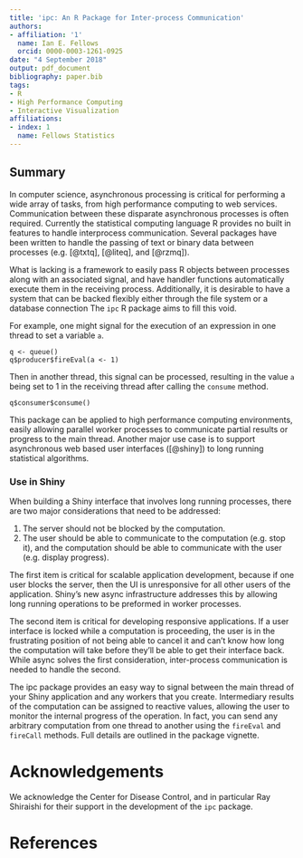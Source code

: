```yaml
---
title: 'ipc: An R Package for Inter-process Communication'
authors:
- affiliation: '1'
  name: Ian E. Fellows
  orcid: 0000-0003-1261-0925
date: "4 September 2018"
output: pdf_document
bibliography: paper.bib
tags:
- R
- High Performance Computing
- Interactive Visualization
affiliations:
- index: 1
  name: Fellows Statistics
---
```


Summary
-----------

In computer science, asynchronous processing is critical for performing a wide array of tasks, from high performance computing to web services. Communication between these disparate asynchronous processes is often required. Currently the statistical computing language R provides no built in features to handle interprocess communication. Several packages have been written to handle the passing of text or binary data between processes (e.g. [@txtq], [@liteq], and [@rzmq]).

What is lacking is a framework to easily pass R objects between processes along with an associated signal, and have handler functions automatically execute them in the receiving process. Additionally, it is desirable to have a system that can be backed flexibly either through the file system or a database connection The `ipc` R package aims to fill this void.

For example, one might signal for the execution of an expression in one thread to set a variable `a`.

```
q <- queue()
q$producer$fireEval(a <- 1)
```

Then in another thread, this signal can be processed, resulting in the value `a` being set to 1 in the receiving thread after calling the `consume` method.

```
q$consumer$consume()
```

This package can be applied to high performance computing environments, easily allowing parallel worker processes to communicate partial results or progress to the main thread. Another major use case is to support asynchronous web based user interfaces ([@shiny]) to long running statistical algorithms.

### Use in Shiny

When building a Shiny interface that involves long running processes, there are two major considerations that need to be addressed:

1. The server should not be blocked by the computation.
2. The user should be able to communicate to the computation (e.g. stop it), and the computation should be able to communicate with the user (e.g. display progress).

The first item is critical for scalable application development, because if one user blocks the server, then the UI is unresponsive for all other users of the application. Shiny’s new async infrastructure addresses this by allowing long running operations to be preformed in worker processes.

The second item is critical for developing responsive applications. If a user interface is locked while a computation is proceeding, the user is in the frustrating position of not being able to cancel it and can’t know how long the computation will take before they’ll be able to get their interface back. While async solves the first consideration, inter-process communication is needed to handle the second.

The ipc package provides an easy way to signal between the main thread of your Shiny application and any workers that you create.  Intermediary results of the computation can be assigned to reactive values, allowing the user to monitor the internal progress of the operation. In fact, you can send any arbitrary computation from one thread to another using the `fireEval` and `fireCall` methods. Full details are outlined in the package vignette. 

# Acknowledgements

We acknowledge the Center for Disease Control, and in particular Ray Shiraishi for their support in the development of the `ipc` package.

# References
